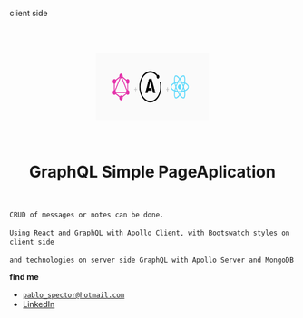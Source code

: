 <p align="left">client side</p>
<br />
<br />
  
<p align="center">
<img style="margin: auto;" src="./techs.png" alt=javascript width="200" height="120"/>
</p>
<br />
  
<h1 align="center">GraphQL Simple PageAplication </h1>
<br />



    CRUD of messages or notes can be done. 

    Using React and GraphQL with Apollo Client, with Bootswatch styles on client side

    and technologies on server side GraphQL with Apollo Server and MongoDB



**find me**
<br />
 - <a href="mailto:pablo_spector@hotmail.com">```pablo_spector@hotmail.com```</a>
 - <a href="https://www.linkedin.com/in/pablo-spector/">LinkedIn</a>
<br />
